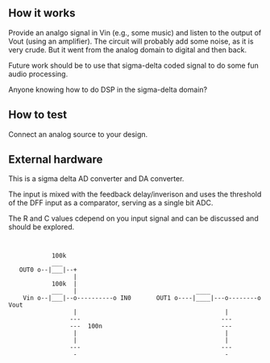<!---

This file is used to generate your project datasheet. Please fill in the information below and delete any unused
sections.

You can also include images in this folder and reference them in the markdown. Each image must be less than
512 kb in size, and the combined size of all images must be less than 1 MB.
-->

## How it works

Provide an analgo signal in Vin (e.g., some music) and listen to the output of Vout (using an amplifier).
The circuit will probably add some noise, as it is very crude. But it went from the analog domain to digital
and then back.

Future work should be to use that sigma-delta coded signal to do some fun audio processing.

Anyone knowing how to do DSP in the sigma-delta domain?

## How to test
Connect an analog source to your design.

## External hardware

This is a sigma delta AD converter and DA converter.

The input is mixed with the feedback delay/inverison and uses the threshold of the DFF input as a comparator, serving as a single bit ADC.

The R and C values cdepend on you input signal and can be discussed and should be explored.

```


            100k
            ___
   OUT0 o--|___|--+
                  |
            100k  |
            ___   |                                 ____
    Vin o--|___|--o----------o IN0       OUT1 o----|____|---o--------o Vout
                  |                                         |                             
                 ---                                       ---
                 ---  100n                                 ---
                  |                                         |
                  |                                         |
                 ---                                       ---
                  -                                         -
```
